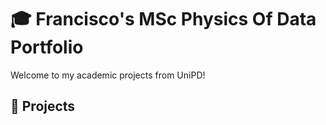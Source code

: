 # 🎓 Francisco's MSc Physics Of Data Portfolio

Welcome to my academic projects from UniPD!

## 📁 Projects


